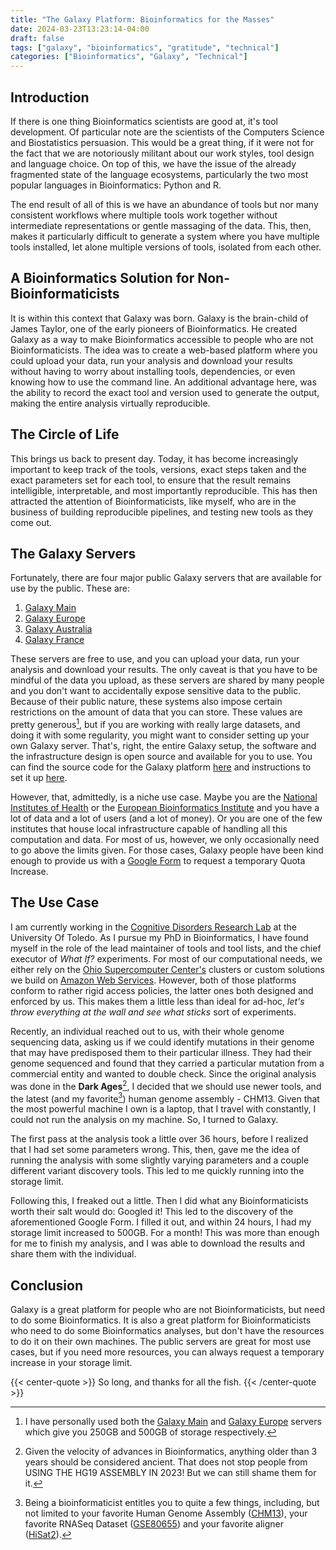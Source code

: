 ```yaml
---
title: "The Galaxy Platform: Bioinformatics for the Masses"
date: 2024-03-23T13:23:14-04:00
draft: false
tags: ["galaxy", "bioinformatics", "gratitude", "technical"]
categories: ["Bioinformatics", "Galaxy", "Technical"]
---
```


## Introduction

If there is one thing Bioinformatics scientists are good at, it's tool development. Of particular note are the scientists of the Computers Science and Biostatistics persuasion. This would be a great thing, if it were not for the fact that we are notoriously militant about our work styles, tool design and language choice. On top of this, we have the issue of the already fragmented state of the language ecosystems, particularly the two most popular languages in Bioinformatics: Python and R.

The end result of all of this is we have an abundance of tools but nor many consistent workflows where multiple tools work together without intermediate representations or gentle massaging of the data. This, then, makes it particularly difficult to generate a system where you have multiple tools installed, let alone multiple versions of tools, isolated from each other.

## A Bioinformatics Solution for Non-Bioinformaticists

It is within this context that Galaxy was born. Galaxy is the brain-child of James Taylor, one of the early pioneers of Bioinformatics. He created Galaxy as a way to make Bioinformatics accessible to people who are not Bioinformaticists. The idea was to create a web-based platform where you could upload your data, run your analysis and download your results without having to worry about installing tools, dependencies, or even knowing how to use the command line. An additional advantage here, was the ability to record the exact tool and version used to generate the output, making the entire analysis virtually reproducible.

## The Circle of Life

This brings us back to present day. Today, it has become increasingly important to keep track of the tools, versions, exact steps taken and the exact parameters set for each tool, to ensure that the result remains intelligible, interpretable, and most importantly reproducible. This has then attracted the attention of Bioinformaticists, like myself, who are in the business of building reproducible pipelines, and testing new tools as they come out.

## The Galaxy Servers

Fortunately, there are four major public Galaxy servers that are available for use by the public. These are:

1. [Galaxy Main](https://usegalaxy.org)
2. [Galaxy Europe](https://usegalaxy.eu)
3. [Galaxy Australia](https://usegalaxy.org.au)
4. [Galaxy France](https://usegalaxy.fr)

These servers are free to use, and you can upload your data, run your analysis and download your results. The only caveat is that you have to be mindful of the data you upload, as these servers are shared by many people and you don't want to accidentally expose sensitive data to the public. Because of their public nature, these systems also impose certain restrictions on the amount of data that you can store. These values are pretty generous[^1], but if you are working with really large datasets, and doing it with some regularity, you might want to consider setting up your own Galaxy server. That's, right, the entire Galaxy setup, the software and the infrastructure design is open source and available for you to use. You can find the source code for the Galaxy platform [here](https://github.com/galaxyproject/galaxy) and instructions to set it up [here](https://galaxyproject.org/admin/get-galaxy/).

However, that, admittedly, is a niche use case. Maybe you are the [National Institutes of Health](https://www.nih.gov) or the [European Bioinformatics Institute](https://www.ebi.ac.uk) and you have a lot of data and a lot of users (and a lot of money). Or you are one of the few institutes that house local infrastructure capable of handling all this computation and data. For most of us, however, we only occasionally need to go above the limits given. For those cases, Galaxy people have been kind enough to provide us with a [Google Form](https://docs.google.com/forms/d/e/1FAIpQLSf9w2MOS6KOlu9XdhRSDqWnCDkzoVBqHJ3zH_My4p8D8ZgkIQ/viewform) to request a temporary Quota Increase.

## The Use Case

I am currently working in the [Cognitive Disorders Research Lab](https://cdrl-ut.org) at the University Of Toledo. As I pursue my PhD in Bioinformatics, I have found myself in the role of the lead maintainer of tools and tool lists, and the chief executor of _What If?_ experiments. For most of our computational needs, we either rely on the [Ohio Supercomputer Center's](https://www.osc.edu) clusters or custom solutions we build on [Amazon Web Services](https://aws.amazon.com). However, both of those platforms conform to rather rigid access policies, the latter ones both designed and enforced by us. This makes them a little less than ideal for ad-hoc, _let's throw everything at the wall and see what sticks_ sort of experiments.

Recently, an individual reached out to us, with their whole genome sequencing data, asking us if we could identify mutations in their genome that may have predisposed them to their particular illness. They had their genome sequenced and found that they carried a particular mutation from a commercial entity and wanted to double check. Since the original analysis was done in the **Dark Ages**[^2], I decided that we should use newer tools, and the latest (and my favorite[^3]) human genome assembly - CHM13. Given that the most powerful machine I own is a laptop, that I travel with constantly, I could not run the analysis on my machine. So, I turned to Galaxy.

The first pass at the analysis took a little over 36 hours, before I realized that I had set some parameters wrong. This, then, gave me the idea of running the analysis with some slightly varying parameters and a couple different variant discovery tools. This led to me quickly running into the storage limit.

Following this, I freaked out a little. Then I did what any Bioinformaticists worth their salt would do: Googled it! This led to the discovery of the aforementioned Google Form. I filled it out, and within 24 hours, I had my storage limit increased to 500GB. For a month! This was more than enough for me to finish my analysis, and I was able to download the results and share them with the individual.

## Conclusion

Galaxy is a great platform for people who are not Bioinformaticists, but need to do some Bioinformatics. It is also a great platform for Bioinformaticists who need to do some Bioinformatics analyses, but don't have the resources to do it on their own machines. The public servers are great for most use cases, but if you need more resources, you can always request a temporary increase in your storage limit.

{{< center-quote >}}
So long, and thanks for all the fish.
{{< /center-quote >}}

[^1]: I have personally used both the [Galaxy Main](https://usegalaxy.org) and [Galaxy Europe](https://usegalaxy.eu) servers which give you 250GB and 500GB of storage respectively.
[^2]: Given the velocity of advances in Bioinformatics, anything older than 3 years should be considered ancient. That does not stop people from USING THE HG19 ASSEMBLY IN 2023! But we can still shame them for it.
[^3]: Being a bioinformaticist entitles you to quite a few things, including, but not limited to your favorite Human Genome Assembly ([CHM13](https://www.ncbi.nlm.nih.gov/datasets/genome/GCF_009914755.1/)), your favorite RNASeq Dataset ([GSE80655](https://www.ncbi.nlm.nih.gov/geo/query/acc.cgi?acc=GSE80655)) and your favorite aligner ([HiSat2](https://daehwankimlab.github.io/hisat2/)).
